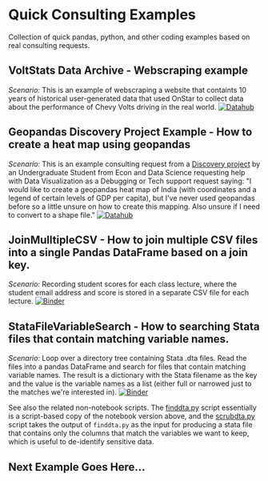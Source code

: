 # Quick Consulting Examples

Collection of quick pandas, python, and other coding examples based on real consulting requests.

## VoltStats Data Archive - Webscraping example

*Scenario:* This is an example of webscraping a website that containts 10 years of historical user-generated data that used OnStar to collect data about the performance of Chevy Volts driving in the real world. [![Datahub](https://mybinder.org/badge_logo.svg)](https://dlab.datahub.berkeley.edu/hub/user-redirect/git-pull?repo=https%3A%2F%2Fgithub.com%2Fdlab-berkeley%2Fquick-consulting-examples&urlpath=tree%2Fquick-consulting-examples%2FVolt%20Stats%20solution%20in%20Python.ipynb&branch=master)


## Geopandas Discovery Project Example - How to create a heat map using geopandas

*Scenario:* This is an example consulting request from a [Discovery project](https://data.berkeley.edu/research/discovery-program-home) by an Undergraduate Student from Econ and Data Science requesting help with Data Visualization as a Debugging or Tech support request saying: "I would like to create a geopandas heat map of India (with coordinates and a legend of certain levels of GDP per capita), but I've never used geopandas before so a little unsure on how to create this mapping. Also unsure if I need to convert to a shape file."
[![Datahub](https://mybinder.org/badge_logo.svg)](https://dlab.datahub.berkeley.edu/hub/user-redirect/git-pull?repo=https%3A%2F%2Fgithub.com%2Fdlab-berkeley%2Fquick-consulting-examples&urlpath=tree%2Fquick-consulting-examples%2FGeopandas+Discovery+Project+Example.ipynb&branch=master)


## JoinMulltipleCSV - How to join multiple CSV files into a single Pandas DataFrame based on a join key.

*Scenario:* Recording student scores for each class lecture, where the student email address and score is stored in a separate CSV file for each lecture.
[![Binder](https://mybinder.org/badge_logo.svg)](https://mybinder.org/v2/gh/dlab-berkeley/quick-consulting-examples/master?filepath=JoinMulltipleCSV.ipynb)

## StataFileVariableSearch - How to searching Stata files that contain matching variable names.

*Scenario:* Loop over a directory tree containing Stata .dta files. Read the files into a pandas DataFrame and search for files that contain matching variable names. The result is a dictionary with the Stata filename as the key and the value is the variable names as a list (either full or narrowed just to the matches we're interested in).
[![Binder](https://mybinder.org/badge_logo.svg)](https://mybinder.org/v2/gh/dlab-berkeley/quick-consulting-examples/master?filepath=StataFileVariableSearch.ipynb)

See also the related non-notebook scripts. The [finddta.py](./finddta.py) script essentially is a script-based copy of the notebook version above, and the [scrubdta.py](./scrubdta.py) script takes the output of `finddta.py` as the input for producing a stata file that contains only the columns that match the variables we want to keep, which is useful to de-identify sensitive data.

## Next Example Goes Here...
